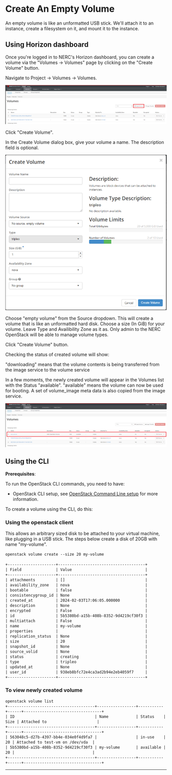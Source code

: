# Create An Empty Volume

An empty volume is like an unformatted USB stick. We'll attach it to an
instance, create a filesystem on it, and mount it to the instance.

## Using Horizon dashboard

Once you're logged in to NERC's Horizon dashboard, you can create a volume via
the "Volumes -> Volumes" page by clicking on the "Create Volume" button.

Navigate to Project -> Volumes -> Volumes.

![Volumes](images/volumes.png)

Click "Create Volume".

In the Create Volume dialog box, give your volume a name. The description
field is optional.

![Create Volume](images/create_volume.png)

Choose "empty volume" from the Source dropdown. This will create a volume that
is like an unformatted hard disk. Choose a size (In GiB) for your volume.
Leave Type and Availibility Zone as it as. Only admin to the NERC OpenStack
will be able to manage volume types.

Click "Create Volume" button.

Checking the status of created volume will show:

"downloading" means that the volume contents is being transferred from the image
service to the volume service

In a few moments, the newly created volume will appear in the Volumes list with
the Status "available". "available" means the volume can now be used for booting.
A set of volume_image meta data is also copied from the image service.

![Volumes List](images/volumes_list.png)

## Using the CLI

**Prerequisites**:

To run the OpenStack CLI commands, you need to have:

- OpenStack CLI setup, see [OpenStack Command Line setup](../openstack-cli/openstack-CLI.md#command-line-setup)
  for more information.

To create a volume using the CLI, do this:

### Using the openstack client

This allows an arbitrary sized disk to be attached to your virtual machine, like
plugging in a USB stick. The steps below create a disk of 20GB with name "my-volume".

    openstack volume create --size 20 my-volume

    +---------------------+--------------------------------------+
    | Field               | Value                                |
    +---------------------+--------------------------------------+
    | attachments         | []                                   |
    | availability_zone   | nova                                 |
    | bootable            | false                                |
    | consistencygroup_id | None                                 |
    | created_at          | 2024-02-03T17:06:05.000000           |
    | description         | None                                 |
    | encrypted           | False                                |
    | id                  | 5b5380bd-a15b-408b-8352-9d4219cf30f3 |
    | multiattach         | False                                |
    | name                | my-volume                            |
    | properties          |                                      |
    | replication_status  | None                                 |
    | size                | 20                                   |
    | snapshot_id         | None                                 |
    | source_volid        | None                                 |
    | status              | creating                             |
    | type                | tripleo                              |
    | updated_at          | None                                 |
    | user_id             | 938eb8bfc72e4ca3ad2b94e2eb4059f7     |
    +---------------------+--------------------------------------+

### To view newly created volume

    openstack volume list
    +--------------------------------------+-----------------+-----------+------+----------------------------------+
    | ID                                   | Name            | Status    | Size | Attached to                      |
    +--------------------------------------+-----------------+-----------+------+----------------------------------+
    | 563048c5-d27b-4397-bb4e-034e0f4d9fa7 |                 | in-use    |   20 | Attached to test-vm on /dev/vda  |
    | 5b5380bd-a15b-408b-8352-9d4219cf30f3 | my-volume       | available |   20 |                                  |
    +--------------------------------------+-----------------+-----------+------+----------------------------------+

---
